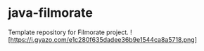 # java-filmorate
Template repository for Filmorate project.
![https://i.gyazo.com/e1c280f635dadee36b9e1544ca8a5718.png]
